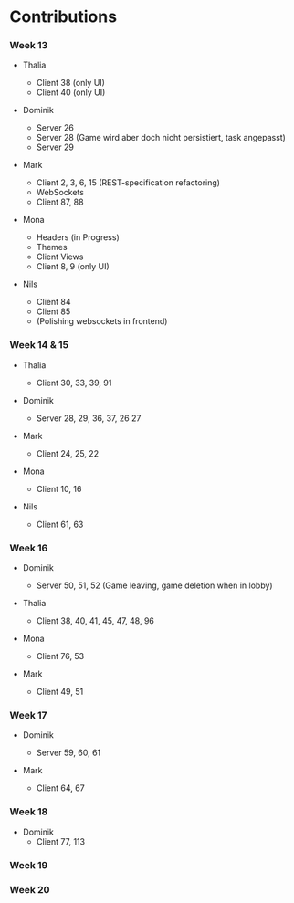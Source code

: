 # Contributions

### Week 13

- Thalia

  - Client 38 (only UI)
  - Client 40 (only UI)

- Dominik

  - Server 26

  * Server 28 (Game wird aber doch nicht persistiert, task angepasst)
  * Server 29

- Mark

  - Client 2, 3, 6, 15 (REST-specification refactoring)
  - WebSockets
  - Client 87, 88

- Mona

  - Headers (in Progress)
  - Themes
  - Client Views
  - Client 8, 9 (only UI)

- Nils
  - Client 84
  - Client 85
  - (Polishing websockets in frontend)

### Week 14 & 15

- Thalia

  - Client 30, 33, 39, 91

- Dominik

  - Server 28, 29, 36, 37, 26 27

- Mark

  - Client 24, 25, 22

- Mona

  - Client 10, 16

- Nils

  - Client 61, 63

### Week 16

- Dominik
  - Server 50, 51, 52 (Game leaving, game deletion when in lobby)

- Thalia
  - Client 38, 40, 41, 45, 47, 48, 96

- Mona

  - Client 76, 53

- Mark
  - Client 49, 51


### Week 17

- Dominik
  - Server 59, 60, 61

- Mark
  - Client 64, 67
  
### Week 18
- Dominik
	- Client 77, 113

### Week 19


### Week 20
